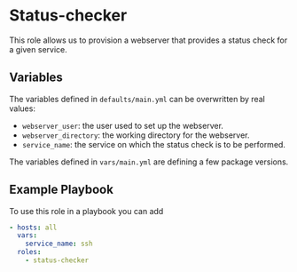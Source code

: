 # Status-checker

This role allows us to provision a webserver that provides a status check for a given service.

## Variables

The variables defined in `defaults/main.yml` can be overwritten by real values:
* `webserver_user`: the user used to set up the webserver.
* `webserver_directory`: the working directory for the webserver.
* `service_name`: the service on which the status check is to be performed.

The variables defined in `vars/main.yml` are defining a few package versions.

## Example Playbook

To use this role in a playbook you can add

```yaml
- hosts: all
  vars:
    service_name: ssh
  roles:
    - status-checker
```
